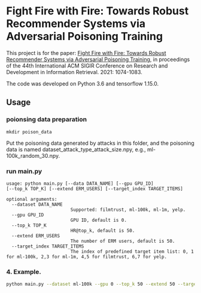 # Fight Fire with Fire: Towards Robust Recommender Systems via Adversarial Poisoning Training

This project is for the paper: [Fight Fire with Fire: Towards Robust Recommender Systems via Adversarial Poisoning Training](https://dl.acm.org/doi/abs/10.1145/3404835.3462914), in proceedings of the 44th International ACM SIGIR Conference on Research and Development in Information Retrieval. 2021: 1074-1083.

The code was developed on Python 3.6 and tensorflow 1.15.0.

## Usage
### poionsing data preparation
```
mkdir poison_data
```
Put the poisoning data generated by attacks in this folder, and the poisoning data is named dataset_attack_type_attack_size.npy, e.g., ml-100k_random_30.npy.

### run main.py
```
usage: python main.py [--data DATA_NAME] [--gpu GPU_ID]
[--top_k TOP_K] [--extend ERM_USERS] [--target_index TARGET_ITEMS]

optional arguments:
  --dataset DATA_NAME
                        Supported: filmtrust, ml-100k, ml-1m, yelp.
  --gpu GPU_ID
                        GPU ID, default is 0.
  --top_k TOP_K
                        HR@top_k, default is 50.
  --extend ERM_USERS
                        The number of ERM users, default is 50.
  --target_index TARGET_ITEMS
                        The index of predefined target item list: 0, 1 for ml-100k, 2,3 for ml-1m, 4,5 for filmtrust, 6,7 for yelp.
```

### 4. Example.
```bash
python main.py --dataset ml-100k --gpu 0 --top_k 50 --extend 50 --target_index 0
```
